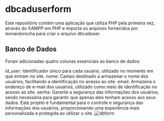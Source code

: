 # dbcaduserform
Este repositório contém uma aplicação que utiliza PHP pela primeira vez, através do XAMPP em PHP e importa os arquivos fornecidos por leonardorocha para criar o arquivo dbcaduser.

## Banco de Dados
Foram adicionadas quatro colunas essenciais ao banco de dados:

id_user: Identificador único para cada usuário, utilizado no momento em que entram no site.
nome: Campo destinado a armazenar o nome dos usuários, facilitando a identificação no acesso ao site.
email: Armazena o endereço de e-mail dos usuários, utilizado como meio de identificação no acesso ao site.
senha: Garante a segurança das informações dos usuários, sendo necessária para garantir que apenas eles tenham acesso aos seus dados.
Este projeto é fundamental para o controle e segurança das informações dos usuários, proporcionando uma experiência mais personalizada e protegida ao utilizar o site.
![dbform](dbform.png)
